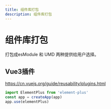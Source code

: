 ```yaml
---
title: 组件库打包
description: 组件库打包
---
```


# 组件库打包

打包成esModule 和 UMD 两种提供给用户选择。

## Vue3插件

https://cn.vuejs.org/guide/reusability/plugins.html

```js
import ElementPlus from 'element-plus'
const app = createApp(app)
app.use(elementPlus)
```
